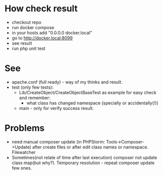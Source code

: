 # How check result
- checkout repo
- run docker compose
- in your hosts add "0.0.0.0 docker.local" 
- go to http://docker.local:8099
- see result
- run php unit test

# See
- apache.conf (full ready) - way of my thinks and result.
- test (only few tests):
    - Lib/CreateObject/CreateObjectBaseTest as example for easy check and remember:
        - what class has changed namespace (specially or accidentally(!))
    - main - only for verify success result.
    
# Problems
- need manual composer update (in PHPStorm: Tools->Composer->Update) after create files or after edit class names or namespace. Filewatcher  
- Sometimes(not relate of time after last execution) composer not update class map(but why?). Temporary resolution - repeat composer update few ones.      

